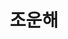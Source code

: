 ---
layout: hubs
key: Q17964206
title: 조운해
name: 조운해
image: 
description: 강북삼성병원 이사장
score: 0.00023820784242812036
degree: 4
---